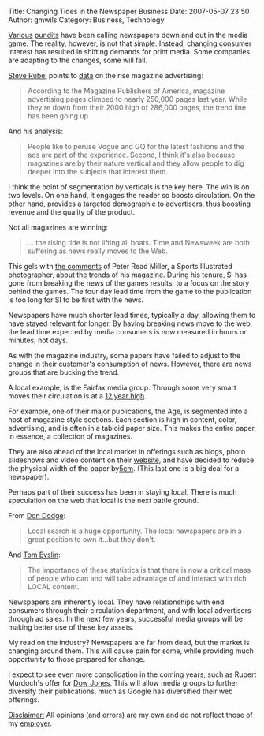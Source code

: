 Title: Changing Tides in the Newspaper Business
Date: 2007-05-07 23:50
Author: gmwils
Category: Business, Technology

[Various][] [pundits][] have been calling newspapers down and out in the
media game. The reality, however, is not that simple. Instead, changing
consumer interest has resulted in shifting demands for print media. Some
companies are adapting to the changes, some will fall.

[Steve Rubel][] points to [data][] on the rise magazine advertising:

> According to the Magazine Publishers of America, magazine advertising
> pages climbed to nearly 250,000 pages last year. While they're down
> from their 2000 high of 286,000 pages, the trend line has been going
> up

And his analysis:

> People like to peruse Vogue and GQ for the latest fashions and the ads
> are part of the experience. Second, I think it's also because
> magazines are by their nature vertical and they allow people to dig
> deeper into the subjects that interest them.

I think the point of segmentation by verticals is the key here. The win
is on two levels. On one hand, it engages the reader so boosts
circulation. On the other hand, provides a targeted demographic to
advertisers, thus boosting revenue and the quality of the product.

Not all magazines are winning:

> ... the rising tide is not lifting all boats. Time and Newsweek are
> both suffering as news really moves to the Web.

This gels with [the comments][] of Peter Read Miller, a Sports
Illustrated photographer, about the trends of his magazine. During his
tenure, SI has gone from breaking the news of the games results, to a
focus on the story behind the games. The four day lead time from the
game to the publication is too long for SI to be first with the news.

Newspapers have much shorter lead times, typically a day, allowing them
to have stayed relevant for longer. By having breaking news move to the
web, the lead time expected by media consumers is now measured in hours
or minutes, not days.

As with the magazine industry, some papers have failed to adjust to the
change in their customer's consumption of news. However, there are news
groups that are bucking the trend.

A local example, is the Fairfax media group. Through some very smart
moves their circulation is at a [12 year high][].

For example, one of their major publications, the Age, is segmented into
a host of magazine style sections. Each section is high in content,
color, advertising, and is often in a tabloid paper size. This makes the
entire paper, in essence, a collection of magazines.

They are also ahead of the local market in offerings such as blogs,
photo slideshows and video content on their [website][], and have
decided to reduce the physical width of the paper by[5cm][]. (This last
one is a big deal for a newspaper).

Perhaps part of their success has been in staying local. There is much
speculation on the web that local is the next battle ground.

From [Don Dodge][]:

> Local search is a huge opportunity. The local newspapers are in a
> great position to own it...but they don't.

And [Tom Evslin][]:

> The importance of these statistics is that there is now a critical
> mass of people who can and will take advantage of and interact with
> rich LOCAL content.

Newspapers are inherently local. They have relationships with end
consumers through their circulation department, and with local
advertisers through ad sales. In the next few years, successful media
groups will be making better use of these key assets.

My read on the industry? Newspapers are far from dead, but the market is
changing around them. This will cause pain for some, while providing
much opportunity to those prepared for change.

I expect to see even more consolidation in the coming years, such as
Rupert Murdoch's offer for [Dow Jones][]. This will allow media groups
to further diversify their publications, much as Google has diversified
their web offerings.

<u>Disclaimer:</u> All opinions (and errors) are my own and do not
reflect those of my [employer][].

  [Various]: http://dondodge.typepad.com/the_next_big_thing/2007/03/has_the_interne.html
  [pundits]: http://scobleizer.com/2007/03/24/newspapers-are-dead/
  [Steve Rubel]: http://www.micropersuasion.com/2007/02/as_traditional_.html
  [data]: http://www.magazine.org/advertising_and_pib/ad_trends_and_magazine_handbook/20556.cfm
  [the comments]: http://thecandidframe.blogspot.com/2007/04/candid-frame-31-peter-read-miller.html
  [12 year high]: http://about.theage.com.au/view_article.asp?intid=80
  [website]: http://www.theage.com.au/
  [5cm]: http://www.abc.net.au/pm/content/2007/s1907600.htm
  [Don Dodge]: http://dondodge.typepad.com/the_next_big_thing/2007/01/newspapers_shou.html
  [Tom Evslin]: http://blog.tomevslin.com/2007/01/local_the_first.html
  [Dow Jones]: http://www.economist.com/business/displaystory.cfm?story_id=9120796
  [employer]: http://atex.com/
